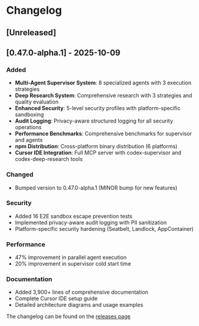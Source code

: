 # Changelog

## [Unreleased]

## [0.47.0-alpha.1] - 2025-10-09

### Added
- **Multi-Agent Supervisor System**: 8 specialized agents with 3 execution strategies
- **Deep Research System**: Comprehensive research with 3 strategies and quality evaluation
- **Enhanced Security**: 5-level security profiles with platform-specific sandboxing
- **Audit Logging**: Privacy-aware structured logging for all security operations
- **Performance Benchmarks**: Comprehensive benchmarks for supervisor and agents
- **npm Distribution**: Cross-platform binary distribution (6 platforms)
- **Cursor IDE Integration**: Full MCP server with codex-supervisor and codex-deep-research tools

### Changed
- Bumped version to 0.47.0-alpha.1 (MINOR bump for new features)

### Security
- Added 16 E2E sandbox escape prevention tests
- Implemented privacy-aware audit logging with PII sanitization
- Platform-specific security hardening (Seatbelt, Landlock, AppContainer)

### Performance
- 47% improvement in parallel agent execution
- 20% improvement in supervisor cold start time

### Documentation
- Added 3,900+ lines of comprehensive documentation
- Complete Cursor IDE setup guide
- Detailed architecture diagrams and usage examples


The changelog can be found on the [releases page](https://github.com/openai/codex/releases)
